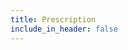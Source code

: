 ```yaml
---
title: Prescription
include_in_header: false
---
```

<script>
    window.onload = function redirect() {
        var redirectUrl = 'https://asia-south1-aurora-clinic-app.cloudfunctions.net/prescription?';
        var queryString = window.location.href.split('?')[1];
        if(queryString != null && queryString != undefined) {
            redirectUrl = redirectUrl + queryString; 
            document.getElementById('pdfView').src = redirectUrl;
        } else {
            window.location = 'https://auroraclinic.app/';
        }
    }
</script>
<iframe id="pdfView" style="width: 100%; height: 100%; overflow: scroll; margin: 0; padding: 0; border: none;"/>
<!-- <embed id="pdfView" type="application/pdf" width="100%" height="100%"> -->
